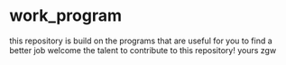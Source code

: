 work_program
============

this repository is build on the programs that are useful for you to find a better job
welcome the talent to contribute to this repository!
yours zgw
